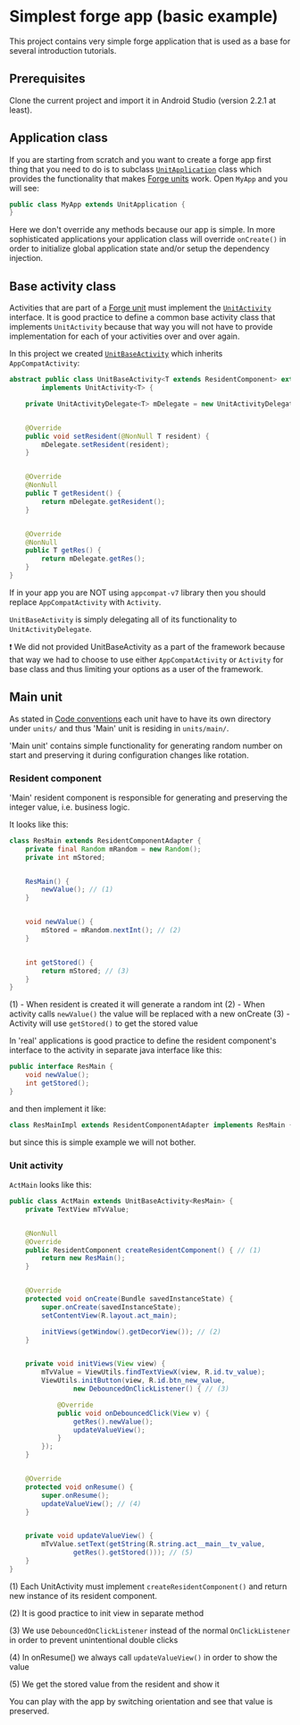 # Simplest forge app (basic example)

This project contains very simple forge application that is used as a base for several introduction tutorials.

## Prerequisites

Clone the current project and import it in Android Studio (version 2.2.1 at least).

## Application class

If you are starting from scratch and you want to create a forge app first thing that you need to do is to subclass [`UnitApplication`](https://github.com/ogrebgr/forge-android/blob/master/forge-android/src/main/java/com/bolyartech/forge/android/app_unit/UnitApplication.java) class which provides the functionality that makes [Forge units](https://github.com/ogrebgr/forge-android/wiki/Forge-unit) work.
Open `MyApp` and you will see:

```Java
public class MyApp extends UnitApplication {
}
```

Here we don't override any methods because our app is simple. In more sophisticated applications your application class will override `onCreate()` in order to initialize global application state and/or setup the dependency injection.


## Base activity class

Activities that are part of a [Forge unit](https://github.com/ogrebgr/forge-android/wiki/Forge-unit) must implement the [`UnitActivity`](https://github.com/ogrebgr/forge-android/blob/master/forge-android/src/main/java/com/bolyartech/forge/android/app_unit/UnitActivity.java) interface. It is good practice to define a common base activity class that implements `UnitActivity` because that way you will not have to provide implementation for each of your activities over and over again.


In this project we created [`UnitBaseActivity`](https://github.com/ogrebgr/forge-android-examples-basic/blob/master/app/src/main/java/com/bolyartech/forgeexamples/basic/UnitBaseActivity.java) which inherits `AppCompatActivity`:

```java
abstract public class UnitBaseActivity<T extends ResidentComponent> extends AppCompatActivity
        implements UnitActivity<T> {

    private UnitActivityDelegate<T> mDelegate = new UnitActivityDelegate<>();


    @Override
    public void setResident(@NonNull T resident) {
        mDelegate.setResident(resident);
    }


    @Override
    @NonNull
    public T getResident() {
        return mDelegate.getResident();
    }


    @Override
    @NonNull
    public T getRes() {
        return mDelegate.getRes();
    }
}
```

If in your app you are NOT using `appcompat-v7` library then you should replace `AppCompatActivity` with `Activity`.

`UnitBaseActivity` is simply delegating all of its functionality to `UnitActivityDelegate`.


:exclamation: We did not provided UnitBaseActivity as a part of the framework because that way we had to choose to use either `AppCompatActivity` or `Activity` for base class and thus limiting your options as a user of the framework.


## Main unit

As stated in [Code conventions](https://github.com/ogrebgr/forge-android/wiki/Code-conventions) each unit have to have its own directory under `units/` and thus 'Main' unit is residing in `units/main/`.

'Main unit' contains simple functionality for generating random number on start and preserving it during configuration changes like rotation.

### Resident component

'Main' resident component is responsible for generating and preserving the integer  value, i.e. business logic.

It looks like this:

```java
class ResMain extends ResidentComponentAdapter {
    private final Random mRandom = new Random();
    private int mStored;


    ResMain() {
        newValue(); // (1)
    }


    void newValue() {
        mStored = mRandom.nextInt(); // (2)
    }


    int getStored() {
        return mStored; // (3)
    }
}
```

(1) - When resident is created it will generate a random int
(2) - When activity calls `newValue()` the value will be replaced with a new onCreate
(3) - Activity will use `getStored()` to get the stored value

In 'real' applications is good practice to define the resident component's interface to the activity in separate java interface like this:

```java
public interface ResMain {
    void newValue();
    int getStored();
}
```

and then implement it like:

```java
class ResMainImpl extends ResidentComponentAdapter implements ResMain {
```

but since this is simple example we will not bother.


### Unit activity

`ActMain` looks like this:

```java
public class ActMain extends UnitBaseActivity<ResMain> {
    private TextView mTvValue;


    @NonNull
    @Override
    public ResidentComponent createResidentComponent() { // (1)
        return new ResMain();
    }


    @Override
    protected void onCreate(Bundle savedInstanceState) {
        super.onCreate(savedInstanceState);
        setContentView(R.layout.act_main);

        initViews(getWindow().getDecorView()); // (2)
    }


    private void initViews(View view) {
        mTvValue = ViewUtils.findTextViewX(view, R.id.tv_value);
        ViewUtils.initButton(view, R.id.btn_new_value,
                new DebouncedOnClickListener() { // (3)

            @Override
            public void onDebouncedClick(View v) {
                getRes().newValue();
                updateValueView();
            }
        });
    }


    @Override
    protected void onResume() {
        super.onResume();
        updateValueView(); // (4)
    }


    private void updateValueView() {
        mTvValue.setText(getString(R.string.act__main__tv_value,
                getRes().getStored())); // (5)
    }
}

```

(1) Each UnitActivity must implement `createResidentComponent()` and return new instance of its resident component.

(2) It is good practice to init view in separate method

(3) We use `DebouncedOnClickListener` instead of the normal `OnClickListener` in order to prevent unintentional double clicks

(4) In onResume() we always call `updateValueView()` in order to show the value

(5) We get the stored value from the resident and show it

You can play with the app by switching orientation and see that value is preserved.
